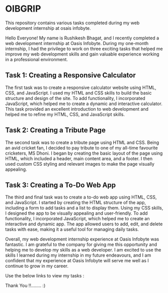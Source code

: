
# OIBGRIP
This repository contains various tasks completed during my web development internship at osais infobyte. 

Hello Everyone!
My name is Rushikesh Bhagat, and I recently completed a web development internship at Oasis Infobyte. During my one-month internship, I had the privilege to work on three exciting tasks that helped me improve my web development skills and gain valuable experience working in a professional environment.

## Task 1: Creating a Responsive Calculator
The first task was to create a responsive calculator website using HTML, CSS, and JavaScript. I used my HTML and CSS skills to build the basic structure and design of the site. To add functionality, I incorporated JavaScript, which helped me to create a dynamic and interactive calculator. This task provided an excellent introduction to web development and helped me to refine my HTML, CSS, and JavaScript skills.

## Task 2: Creating a Tribute Page
The second task was to create a tribute page using HTML and CSS. Being an avid cricket fan, I decided to pay tribute to one of my all-time favourite cricketers, MS Dhoni. I began by creating the basic layout of the page using HTML, which included a header, main content area, and a footer. I then used custom CSS styling and relevant images to make the page visually appealing.

## Task 3: Creating a To-Do Web App
The third and final task was to create a to-do web app using HTML, CSS, and JavaScript. I started by creating the HTML structure of the app, including a form to add tasks and a list to display them. Using my CSS skills, I designed the app to be visually appealing and user-friendly. To add functionality, I incorporated JavaScript, which helped me to create an interactive and dynamic app. The app allowed users to add, edit, and delete tasks with ease, making it a useful tool for managing daily tasks.

Overall, my web development internship experience at Oasis Infobyte was fantastic. I am grateful to the company for giving me this opportunity and helping me to develop my skills as a web developer. I am excited to use the skills I learned during my internship in my future endeavours, and I am confident that my experience at Oasis Infobyte will serve me well as I continue to grow in my career.

Use the below links to view my tasks :

Thank You !!........ :)
